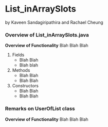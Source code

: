 # List_inArraySlots
by Kaveen Sandagiripathira and Rachael Cheung

### Overview of List_inArraySlots.java
**Overview of Functionality**
Blah Blah Blah

1. Fields
   - Blah Blah
   - Blah blah
2. Methods
   - Blah Blah
   - Blah Blah
3. Constructors
   - Blah Blah
   - Blah Blah

### Remarks on UserOfList class
**Overview of Functionality**
Blah Blah Blah

